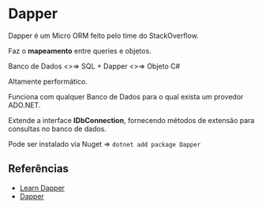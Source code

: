 # Dapper

Dapper é um Micro ORM feito pelo time do StackOverflow.

Faz o **mapeamento** entre queries e objetos.

Banco de Dados <>=> SQL + Dapper <>=> Objeto C#

Altamente performático.

Funciona com qualquer Banco de Dados para o qual exista um provedor ADO.NET.

Extende a interface **IDbConnection**, fornecendo métodos de extensão para consultas no banco de dados.

Pode ser instalado via Nuget => `dotnet add package Dapper`

## Referências
- [Learn Dapper](https://www.learndapper.com/)
- [Dapper](https://github.com/DapperLib/Dapper)
